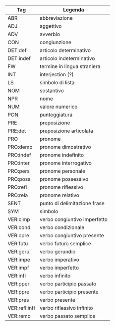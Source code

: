 | Tag | Legenda |
| --- | --- |
| ABR | abbreviazione |
| ADJ | aggettivo |
| ADV | avverbio |
| CON | congiunzione |
| DET:def | articolo determinativo |
| DET:indef | articolo indeterminativo |
| FW | termine in lingua straniera |
| INT | interjection (?) |
| LS | simbolo di lista |
| NOM | sostantivo |
| NPR | nome |
| NUM | valore numerico |
| PON | punteggiatura |
| PRE | preposizione |
| PRE:det | preposizione articolata |
| PRO | pronome |
| PRO:demo | pronome dimostrativo |
| PRO:indef | pronome indefinito |
| PRO:inter | pronome interrogativo |
| PRO:pers | pronome personale |
| PRO:poss | pronome possessivo |
| PRO:refl | pronome riflessivo |
| PRO:rela | pronome relativo |
| SENT | punto di delimitazione frase |
| SYM | simbolo |
| VER:cimp | verbo congiuntivo imperfetto |
| VER:cond | verbo condizionale |
| VER:cpre | verbo congiuntivo presente |
| VER:futu | verbo futuro semplice |
| VER:geru | verbo gerundio |
| VER:impe | verbo imperativo |
| VER:impf | verbo imperfetto |
| VER:infi | verbo infinito |
| VER:pper | verbo participio passato |
| VER:ppre | verbo participio presente |
| VER:pres | verbo presente |
| VER:refl:infi | verbo riflessivo infinito |
| VER:remo | verbo passato semplice |